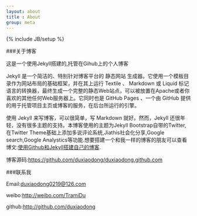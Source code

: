```yaml
---
layout: about
title : About
group: meta
---
```

{% include JB/setup %}

###关于博客

这是一个使用Jekyll搭建的,托管在Gihub上的个人博客

Jekyll 是一个简洁的、特别针对博客平台的 静态网站 生成器。它使用一个模板目录作为网站布局的基础框架，并在其上运行 Textile 、 Markdown 或 Liquid 标记语言的转换器，最终生成一个完整的静态Web站点，可以被放置在Apache或者你喜欢的其他任何Web服务器上。它同时也是 GitHub Pages 、一个由 GitHub 提供的用于托管项目主页或博客的服务，在后台所运行的引擎。

使用 Jekyll 来写博客，可以很简单，写 Markdown 就好。然而，Jekyll 还很年轻，没有很多主题的支持。本博客使用的主题为Jekyll Bootstrap自带的Twitter,在Twitter Theme基础上添加多说评论系统,Jiathis社会化分享,Google search,Google Analystics等功能.想要搭建一个和我一样的博客的朋友可以查看博文:[使用Github和Jekyll搭建自己的博客](/2014/02/13/jekyll-blog.html).

博客源码:https://github.com/duxiaodong/duxiaodong.github.com

###联系我

Email:duxiaodong0219@126.com

weibo:http://weibo.com/TramiDu 

github:http://github.com/duxiaodong

